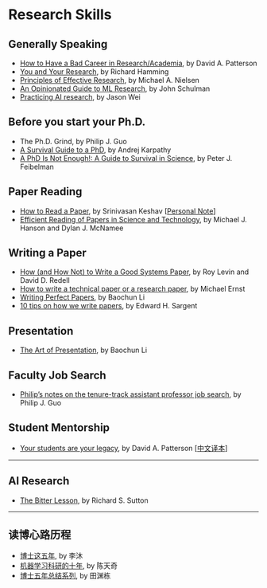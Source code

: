 # Research Skills

## Generally Speaking

* [How to Have a Bad Career in Research/Academia](https://people.eecs.berkeley.edu/\~pattrsn/talks/BadCareer.pdf), by David A. Patterson
* [You and Your Research](https://blog.samaltman.com/you-and-your-research), by Richard Hamming
* [Principles of Effective Research](https://michaelnielsen.org/blog/principles-of-effective-research/), by Michael A. Nielsen
* [An Opinionated Guide to ML Research](http://joschu.net/blog/opinionated-guide-ml-research.html), by John Schulman
* [Practicing AI research](https://www.jasonwei.net/blog/practicing-ai-research), by Jason Wei

## Before you start your Ph.D.

* The Ph.D. Grind, by Philip J. Guo
* [A Survival Guide to a PhD](http://karpathy.github.io/2016/09/07/phd/), by Andrej Karpathy
* [A PhD Is Not Enough!: A Guide to Survival in Science](https://www.usu.edu/biomath/files/peter-feibelm.pdf), by Peter J. Feibelman

## Paper Reading

* [How to Read a Paper](http://ccr.sigcomm.org/online/files/p83-keshavA.pdf), by Srinivasan Keshav \[[Personal Note](../reading-notes/journal/ccr/2007/how-to-read-a-paper.md)]
* [Efficient Reading of Papers in Science and Technology](https://www.cs.columbia.edu/\~hgs/netbib/efficientReading.pdf), by Michael J. Hanson and Dylan J. McNamee

## Writing a Paper

* [How (and How Not) to Write a Good Systems Paper](https://www.usenix.org/legacy/publications/library/proceedings/dsl97/good\_paper.html), by Roy Levin and David D. Redell
* [How to write a technical paper or a research paper](https://homes.cs.washington.edu/\~mernst/advice/write-technical-paper.html), by Michael Ernst
* [Writing Perfect Papers](https://iqua.ece.toronto.edu/papers/writing-perfect-papers-2021.pdf), by Baochun Li
* [10 tips on how we write papers](https://www.cell.com/matter/fulltext/S2590-2385\(22\)00543-4), by Edward H. Sargent

## Presentation

* [The Art of Presentation](https://www.cs.cityu.edu.hk/\~jia/research/the-art-of-presentation.pdf), by Baochun Li

## Faculty Job Search

* [Philip’s notes on the tenure-track assistant professor job search](https://xb00dx.github.io/files/guo-faculty-job-search.pdf), by Philip J. Guo

## Student Mentorship

* [Your students are your legacy](https://dl.acm.org/doi/10.1145/1467247.1467259), by David A. Patterson \[[中文译本](https://blog.sciencenet.cn/blog-414166-302397.html)]

***

## AI Research

* [The Bitter Lesson](http://www.incompleteideas.net/IncIdeas/BitterLesson.html), by Richard S. Sutton

***

## 读博心路历程

* [博士这五年](https://zhuanlan.zhihu.com/p/25099638), by 李沐
* [机器学习科研的十年](https://zhuanlan.zhihu.com/p/74249758), by 陈天奇
* [博士五年总结系列](https://yuandong-tian.com/five\_year\_summary\_of\_PhD.pdf), by 田渊栋
